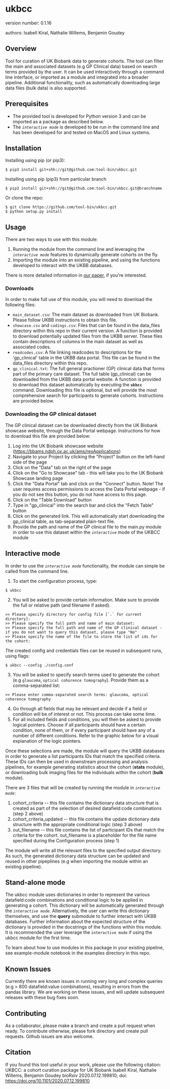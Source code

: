 ukbcc
===============================

version number: 0.1.16

authors: Isabell Kiral, Nathalie Willems, Benjamin Goudey

Overview
--------

Tool for curation of UK Biobank data to generate cohorts. The tool can filter the main and associated datasets (e.g GP Clinical data) based on search terms provided by the user. It can be used interactively through a command line interface, or imported as a module and integrated into a broader pipeline. Additional functionality, such as automatically downloading large data files (bulk data) is also supported.

Prerequisites
--------

* The provided tool is developed for Python version 3 and can be imported as a package as described below.
* The *`interactive mode`* is developed to be run in the command line and has been developed for and tested on MacOS and Linux systems.
<!--* Some functionality, particularly automated download of files, relies on running a headless browsers. To make sure this runs smoothly, please follow the steps below

### Enabling UKBB direct access to Primay Care databases
1. download [driver](https://chromedriver.storage.googleapis.com/index.html?path=83.0.4103.14/)
2. unzip downloaded file
3. add the directory to the path (`export PATH=$PATH:<pathToInstallation>`)
4. execute driver once to make sure your computer trust the distributor (on mac: right click, open, trust developer. double click will not work)
5. during installation of `ukbcc`, a credentials.conf file will be created if it doens't exist already. Enter correct credentials (application ID, user name, and password) to access UKBB or use file as a template to create your own in the location of choice.
For Firefox:
1. download [driver](https://github.com/mozilla/geckodriver/releases)
2. unzip downloaded file
3. add the directory to the path (`export PATH=$PATH:<pathToInstallation>`)
4. during installation of `ukbcc`, a credentials.conf file will be created if it doens't exist already. Enter correct credentials (application ID, user name, and password) to access UKBB or use file as a template to create your own in the location of choice.-->

Installation
--------

Installing using pip (or pip3):

    $ pip3 install git+shh://git@github.com:tool-bin/ukbcc.git

Installing using pip (pip3) from particular branch

    $ pip3 install git+shh://git@github.com:tool-bin/ukbcc.git@branchname


Or clone the repo:

    $ git clone https://github.com/tool-bin/ukbcc.git
    $ python setup.py install

Usage
--------

There are two ways to use with this module:
1. Running the module from the command line and leveraging the *`interactive mode`* features to dynamically generate cohorts on the fly.
2. Importing the module into an existing pipeline, and using the functions developed to interact with the UKBB databases.

There is more detailed information in [our paper](https://link_to_paper), if you're interested.

### Downloads
In order to make full use of this module, you will need to download the following files:
* `main_dataset.csv`: The main dataset as downloaded from UK Biobank. Please follow UKBB instructions to obtain this file.
* `showcase.csv` and `codings.csv`: Files that can be found in the data_files directory within this repo in their current version. A function is provided to download potentially updated files from the UKBB server. These files contain descriptions of columns in the main dataset as well as associated codes.
* `readcodes.csv`: A file linking readcodes to descriptions for the 'gp_clinical' table in the UKBB data portal. This file can be found in the data_files directory within this repo.
* `gp_clinical.txt`: The full general practioner (GP) clinical data that forms part of the primary care dataset. The full table (gp_clinical) can be downloaded from the UKBB data portal website. A function is provided to download this dataset automatically by executing the **`ukbcc`** command. Downloading this file is optional, but will provide the most comprehensive search for participants to generate cohorts. Instructions are provided below.
<!-- * [`lookupCodeDescriptions.csv`](https://github.ibm.com/aur-genomics/modellingScripts/blob/master/isabell/cohortPipeline/lookupCodeDescriptions.csv): A file that maps descriptions to codes for the following formats: ICD9, ICD10, read_2, read_3.
* [`coding19.tsv`](https://github.ibm.com/aur-genomics/modellingScripts/blob/master/isabell/cohortPipeline/coding19.tsv): A file that maps the `node_id`s from the main dataset to ICD10 codes.    -->

### Downloading the GP clinical dataset
The GP clinical dataset can be downloaded directly from the UK Biobank showcase website, through the Data Portal webpage. Instructions for how to download this file are provided below:
1. Log into the UK Biobank showcase website (https://bbams.ndph.ox.ac.uk/ams/resApplications)
2. Navigate to your Project by clicking the "Project" button on the left-hand side of the page
3. Click on the "Data" tab on the right of the page
4. Click on the "Go to Showcase" tab - this will take you to the UK Biobank Showcase landing page
5. Click the "Data Portal" tab and click on the "Connect" button. Note! The user requires access permissions to access the Data Portal webpage - if you do not see this button, you do not have access to this page.
6. Click on the "Table Download" button
7. Type in "gp_clinical" into the search bar and click the "Fetch Table" button
8. Click on the generated link. This will automatically start downloading the gp_clinical table, as tab-separated plain-text file.
9. Provide the path and name of the GP clinical file to the main.py module in order to use this dataset within the *`interactive`* mode of the UKBCC module

## Interactive mode

In order to use the *`interactive mode`* functionality, the module can simple be called from the command line.

1. To start the configuration process, type:
```shell
$ ukbcc
```
<!-- If interaction with the portal is not necessary because all files are local, no configuration file is necessary.
Use the `portal_access` flag and provide the location and filename of the gp_clinical dataset:
```shell
$ ukbcc --portal_access False --gp_clinical_file ./pathtodata/gp_clinical.txt
``` -->
2. You will be asked to provide certain information. Make sure to provide the full or relative path (and filename if asked).
```shell
>> Please specify directory for config file [`.` for current directory]:
>> Please specify the full path and name of main dataset:
>> Please specify the full path and name of the GP clinical dataset - if you do not want to query this dataset, please type "No"
>> Please specify the name of the file to store the list of ids for the cohort:
```
The created config and credentials files can be reused in subsequent runs, using flags:
```shell
$ ukbcc --config ./config.conf
```
3. You will be asked to specify search terms used to generate the cohort (e.g `glaucoma`, `optical cohorence tomography`). Provide them as a comma-separated list:
```shell
>> Please enter comma-separated search terms: glaucoma, optical coherence tomography
```
4. Go through all fields that may be relevant and decide if a field or condition will be of interest or not. This process can take some time.
5. For all included fields and conditions, you will then be asked to provide logical pointers. Choose if all participants should have a certain condition, none of them, or if every participant should have any of a number of different conditions. Refer to the graphic below for a visual explanation of the logic pointers.

Once these selections are made, the module will query the UKBB databases in order to generate a list participants IDs that match the specified criteria. These IDs can then be used in downstream processing and analysis pipelines, for example generating statistics about the cohort (**stats** module), or downloading bulk imaging files for the individuals within the cohort (**bulk** module).

There are 3 files that will be created by running the module in *`interactive mode`*:
1. cohort_criteria -- this file contains the dictionary data structure that is created as part of the selection of desired datafield:code combinations (step 2 above)
2. cohort_criteria_updated -- this file contains the update dictionary data structure with the appropriate conditional logic (step 3 above)
3. out_filename -- this file contains the list of participant IDs that match the criteria for the cohort. out_filename is a placeholder for the file name specified during the Configuration process (step 1)

The module will write all the relevant files to the specified output directory. As such, the generated dictionary data structure can be updated and reused in other pipeplines (e.g when importing the module within an existing pipeline).


<!-- 1. Configuration process: specify paths to the main dataset and optionally the gp_clinical datasets
![Alt text](images/config_process.png?raw=true "Configuration Process")
2. Cohort generation process: specify search terms used to generate the cohort (e.g `glaucoma`, `optical cohorence tomography`)
![Alt text](images/search_terms.png?raw=true "Search Terms")
3. Selection of desired datafield:code combinations (e.g datafields with codes that refer to conditions of `glaucoma`)
![Alt text](images/cohort_selection.png?raw=true "Datafield:code Selection")
4. Selection of conditional logic to apply (e.g all participants can have *`any of`* the subtypes of `glaucoma`)
![Alt text](images/update_inclusion_logic.png?raw=true "Conditional Logic") -->

## Stand-alone mode

The ukbcc module uses dictionaries in order to represent the various datafield:code combinations and conditional logic to be applied in generating a cohort.
This dictionary will be automatically generated through the *`interactive mode`*.
Alternatively, the user can write this dictionary themselves, and use the **query** submodule to further interact with UKBB databases.
Further information about the expected structure of the dictionary is provided in the docstrings of the functions within this module.
It is recommended the user leverage the `interactive mode` if using the ukbcc module for the first time.

To learn about how to use modules in this package in your existing pipeline, see example-module notebook in the examples directory in this repo.

Known Issues
------------
Currently there are known issues in running very long and complex queries (e.g > 800 datafield:value combinations), resulting in errors from the pandas library. We are working on these issues, and will update subsequent releases with these bug fixes soon. 

Contributing
------------

As a collaborator, please make a branch and create a pull request when ready.
To contribute otherwise, please fork directory and create pull requests.
Github issues are also welcome.

Citation
------------

If you found this tool useful in your work, please use the following citation:
UKBCC: a cohort curation package for UK Biobank
Isabell Kiral, Nathalie Willems, Benjamin Goudey
bioRxiv 2020.07.12.199810; doi: https://doi.org/10.1101/2020.07.12.199810

